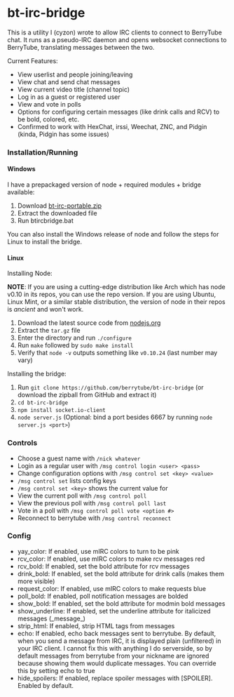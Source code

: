 bt-irc-bridge
=============

This is a utility I (cyzon) wrote to allow IRC clients to connect to BerryTube chat.  It runs as a pseudo-IRC daemon and opens websocket connections to BerryTube, translating messages between the two.

Current Features:
  - View userlist and people joining/leaving
  - View chat and send chat messages
  - View current video title (channel topic)
  - Log in as a guest or registered user
  - View and vote in polls
  - Options for configuring certain messages (like drink calls and RCV) to be bold, colored, etc.
  - Confirmed to work with HexChat, irssi, Weechat, ZNC, and Pidgin (kinda, Pidgin has some issues)
  
### Installation/Running

#### Windows

I have a prepackaged version of node + required modules + bridge available:

  1. Download [bt-irc-portable.zip](http://tirek.cyzon.us/~cyzon/bt/bt-irc-portable.zip)
  2. Extract the downloaded file
  3. Run btircbridge.bat

You can also install the Windows release of node and follow the steps for Linux to install the bridge.

#### Linux

Installing Node:

**NOTE**: If you are using a cutting-edge distribution like Arch which has node v0.10 in its repos, you can use the repo version.  If you are using Ubuntu, Linux Mint, or a similar stable distribution, the version of node in their repos is _ancient_ and won't work.

  1. Download the latest source code from [nodejs.org](http://nodejs.org/)
  2. Extract the `tar.gz` file
  3. Enter the directory and run `./configure`
  4. Run `make` followed by `sudo make install`
  5. Verify that `node -v` outputs something like `v0.10.24` (last number may vary)

Installing the bridge:

  1. Run `git clone https://github.com/berrytube/bt-irc-bridge` (or download the zipball from GitHub and extract it)
  2. `cd bt-irc-bridge`
  3. `npm install socket.io-client`
  4. `node server.js` (Optional: bind a port besides 6667 by running `node server.js <port>`)

### Controls
  - Choose a guest name with `/nick whatever`
  - Login as a regular user with `/msg control login <user> <pass>`
  - Change configuration options with `/msg control set <key> <value>`
  - `/msg control set` lists config keys
  - `/msg control set <key>` shows the current value for <key>
  - View the current poll with `/msg control poll`
  - View the previous poll with `/msg control poll last`
  - Vote in a poll with `/msg control poll vote <option #>`
  - Reconnect to berrytube with `/msg control reconnect`

### Config
  - yay_color: If enabled, use mIRC colors to turn <span class="flutter"> to be pink
  - rcv_color: If enabled, use mIRC colors to make rcv messages red
  - rcv_bold: If enabled, set the bold attribute for rcv messages
  - drink_bold: If enabled, set the bold attribute for drink calls (makes them more visible)
  - request_color: If enabled, use mIRC colors to make requests blue
  - poll_bold: If enabled, poll notification messages are bolded
  - show_bold: If enabled, set the bold attribute for modmin bold messages
  - show\_underline: If enabled, set the underline attribute for italicized messages (\_message\_)
  - strip_html: If enabled, strip HTML tags from messages
  - echo: If enabled, echo back messages sent to berrytube.
    By default, when you send a message from IRC, it is displayed
    plain (unfiltered) in your IRC client. I cannot fix this
    with anything I do serverside, so by default messages
    from berrytube from your nickname are ignored
    because showing them would duplicate messages.
    You can override this by setting echo to true
  - hide_spoilers: If enabled, replace spoiler messages with [SPOILER]. Enabled by default.
